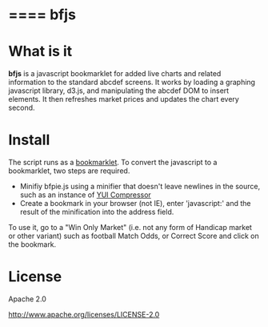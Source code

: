 ====
bfjs
====

What is it
==========

**bfjs** is a javascript bookmarklet for added live charts and related information to the 
standard abcdef screens.  It works by loading a graphing javascript library, d3.js, and 
manipulating the abcdef DOM to insert elements.  It then refreshes market prices and 
updates the chart every second.

Install
=======

The script runs as a [bookmarklet](http://en.wikipedia.org/wiki/Bookmarklet).
To convert the javascript to a bookmarklet, two steps are required.
  * Minifiy bfpie.js using a minifier that doesn't leave newlines in the source, such as
an instance of  [YUI Compressor](http://refresh-sf.com/yui/)
  * Create a bookmark in your browser (not IE), enter 'javascript:' and the result
of the minification into the address field.

To use it, go to a "Win Only Market" (i.e. not any form of Handicap market or other
variant) such as football Match Odds, or Correct Score and click on the bookmark.

License
=======

Apache 2.0

http://www.apache.org/licenses/LICENSE-2.0


